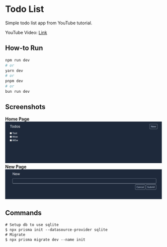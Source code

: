 # Todo List

Simple todo list app from YouTube tutorial.

YouTube Video: [Link](https://www.youtube.com/watch?v=NgayZAuTgwM)

## How-to Run

```bash
npm run dev
# or
yarn dev
# or
pnpm dev
# or
bun run dev
```

## Screenshots

**Home Page**
![01_home](./screenshots/01_home.PNG "01_home")
**New Page**
![02_new](./screenshots/02_new.PNG "02_new")

## Commands
```shell
# Setup db to use sqlite
$ npx prisma init --datasource-provider sqlite
# Migrate
$ npx prisma migrate dev --name init
```